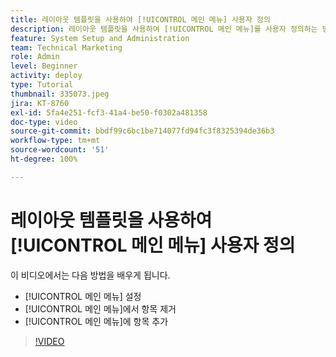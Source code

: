 ```yaml
---
title: 레이아웃 템플릿을 사용하여 [!UICONTROL 메인 메뉴] 사용자 정의
description: 레이아웃 템플릿을 사용하여 [!UICONTROL 메인 메뉴]를 사용자 정의하는 방법을 알아봅니다.
feature: System Setup and Administration
team: Technical Marketing
role: Admin
level: Beginner
activity: deploy
type: Tutorial
thumbnail: 335073.jpeg
jira: KT-8760
exl-id: 5fa4e251-fcf3-41a4-be50-f0302a481358
doc-type: video
source-git-commit: bbdf99c6bc1be714077fd94fc3f8325394de36b3
workflow-type: tm+mt
source-wordcount: '51'
ht-degree: 100%

---
```


# 레이아웃 템플릿을 사용하여 [!UICONTROL 메인 메뉴] 사용자 정의

이 비디오에서는 다음 방법을 배우게 됩니다.

* [!UICONTROL 메인 메뉴] 설정
* [!UICONTROL 메인 메뉴]에서 항목 제거
* [!UICONTROL 메인 메뉴]에 항목 추가


>[!VIDEO](https://video.tv.adobe.com/v/3432307/?quality=12&learn=on&enablevpops=1&captions=kor)
